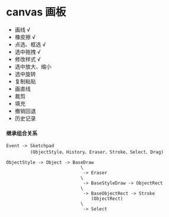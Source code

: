 # canvas 画板

- 画线 √
- 橡皮擦 √
- 点选、框选 √
- 选中拖拽 √
- 修改样式 √
- 选中放大、缩小
- 选中旋转
- 复制粘贴
- 画直线
- 裁剪
- 填充
- 撤销回退
- 历史记录

#### 继承组合关系

```
Event -> Sketchpad
         (ObjectStyle、History、Eraser、Stroke、Select、Drag)

ObjectStyle -> Object -> BaseDraw
                            \
                             -> Eraser
                            \
                             -> BaseStyleDraw -> ObjectRect
                            \
                             -> BaseObjectRect -> Stroke
                                (ObjectRect)
                            \
                             -> Select
```
